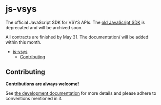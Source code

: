 # js-vsys

The official JavaScript SDK for VSYS APIs. The [old JavaScript SDK](https://github.com/virtualeconomy/js-v-sdk) is deprecated and will be archived soon.

All contracts are finished by May 31. The documentation/ will be added within this month.

- [js-vsys](#js-vsys)
  - [Contributing](#contributing)

## Contributing

**Contributions are always welcome!**

See [the development documentation](./doc/dev.md) for more details and please adhere to conventions mentioned in it.
